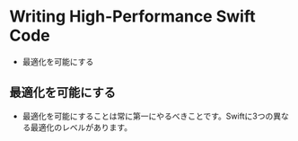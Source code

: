 # Writing High-Performance Swift Code
- 最適化を可能にする

## 最適化を可能にする
- 最適化を可能にすることは常に第一にやるべきことです。Swiftに3つの異なる最適化のレベルがあります。
